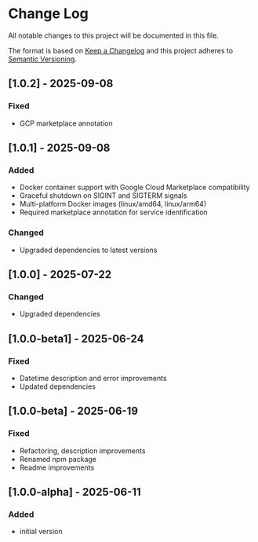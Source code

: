 # Change Log

All notable changes to this project will be documented in this file.

The format is based on [Keep a Changelog](http://keepachangelog.com/)
and this project adheres to [Semantic Versioning](http://semver.org/).

## [1.0.2] - 2025-09-08

### Fixed

* GCP marketplace annotation

## [1.0.1] - 2025-09-08

### Added

* Docker container support with Google Cloud Marketplace compatibility
* Graceful shutdown on SIGINT and SIGTERM signals
* Multi-platform Docker images (linux/amd64, linux/arm64)
* Required marketplace annotation for service identification

### Changed

* Upgraded dependencies to latest versions

## [1.0.0] - 2025-07-22

### Changed

* Upgraded dependencies

## [1.0.0-beta1] - 2025-06-24

### Fixed

* Datetime description and error improvements
* Updated dependencies

## [1.0.0-beta] - 2025-06-19

### Fixed

* Refactoring, description improvements
* Renamed npm package
* Readme improvements

## [1.0.0-alpha] - 2025-06-11

### Added
* initial version
